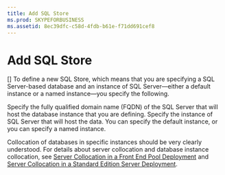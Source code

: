 ```yaml
---
title: Add SQL Store
ms.prod: SKYPEFORBUSINESS
ms.assetid: 8ec39dfc-c58d-4fdb-b61e-f71dd691cef8
---
```



# Add SQL Store
[]
To define a new SQL Store, which means that you are specifying a SQL Server-based database and an instance of SQL Server—either a default instance or a named instance—you specify the following.
  
    
    

Specify the fully qualified domain name (FQDN) of the SQL Server that will host the database instance that you are defining.
Specify the instance of SQL Server that will host the data. You can specify the default instance, or you can specify a named instance.
  
    
    

Collocation of databases in specific instances should be very clearly understood. For details about server collocation and database instance collocation, see  [Server Collocation in a Front End Pool Deployment](http://technet.microsoft.com/library/0516b18d-14c0-4237-9279-0f92e341b1bd.aspx) and [Server Collocation in a Standard Edition Server Deployment](http://technet.microsoft.com/library/0763ffab-4fd6-463a-8e62-d97876b376d3.aspx).
